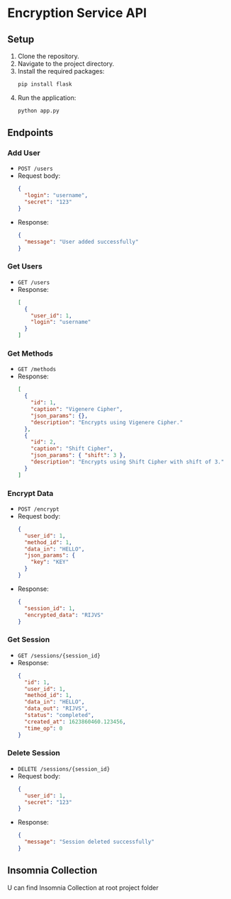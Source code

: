 # Encryption Service API

## Setup

1. Clone the repository.
2. Navigate to the project directory.
3. Install the required packages:
   ```bash
   pip install flask
   ```
4. Run the application:
   ```bash
   python app.py
   ```

## Endpoints

### Add User

- `POST /users`
- Request body:
  ```json
  {
    "login": "username",
    "secret": "123"
  }
  ```
- Response:
  ```json
  {
    "message": "User added successfully"
  }
  ```

### Get Users

- `GET /users`
- Response:
  ```json
  [
    {
      "user_id": 1,
      "login": "username"
    }
  ]
  ```

### Get Methods

- `GET /methods`
- Response:
  ```json
  [
    {
      "id": 1,
      "caption": "Vigenere Cipher",
      "json_params": {},
      "description": "Encrypts using Vigenere Cipher."
    },
    {
      "id": 2,
      "caption": "Shift Cipher",
      "json_params": { "shift": 3 },
      "description": "Encrypts using Shift Cipher with shift of 3."
    }
  ]
  ```

### Encrypt Data

- `POST /encrypt`
- Request body:
  ```json
  {
    "user_id": 1,
    "method_id": 1,
    "data_in": "HELLO",
    "json_params": {
      "key": "KEY"
    }
  }
  ```
- Response:
  ```json
  {
    "session_id": 1,
    "encrypted_data": "RIJVS"
  }
  ```

### Get Session

- `GET /sessions/{session_id}`
- Response:
  ```json
  {
    "id": 1,
    "user_id": 1,
    "method_id": 1,
    "data_in": "HELLO",
    "data_out": "RIJVS",
    "status": "completed",
    "created_at": 1623860460.123456,
    "time_op": 0
  }
  ```

### Delete Session

- `DELETE /sessions/{session_id}`
- Request body:
  ```json
  {
    "user_id": 1,
    "secret": "123"
  }
  ```
- Response:
  ```json
  {
    "message": "Session deleted successfully"
  }
  ```

## Insomnia Collection

U can find Insomnia Collection at root project folder
